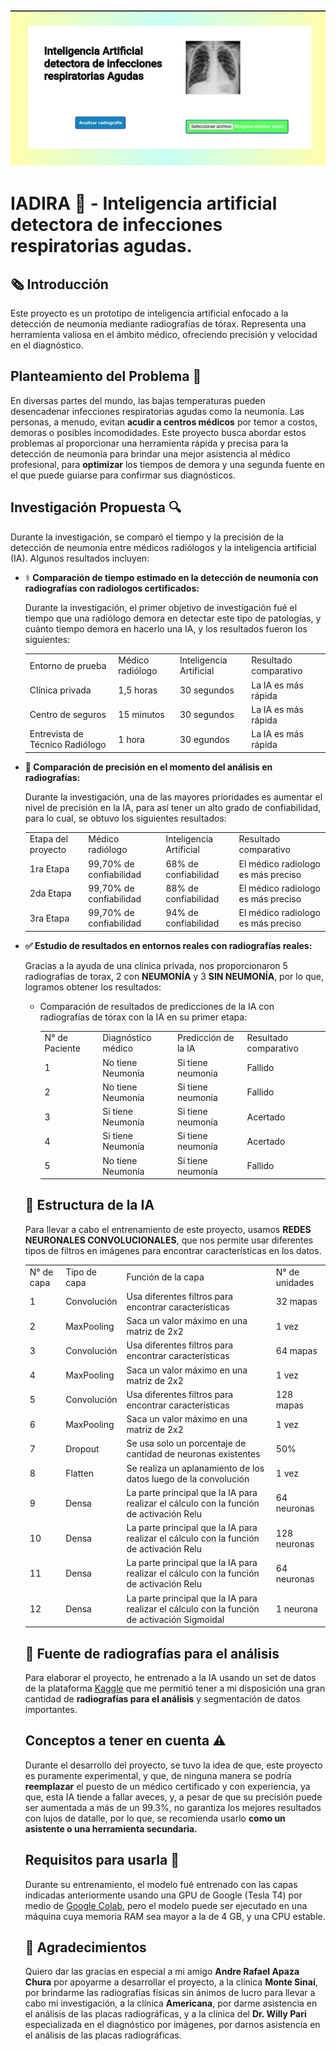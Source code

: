 ![Captura de pantalla - Dashboard](imagen_gui.png)
---

# IADIRA 🤖 - Inteligencia artificial detectora de infecciones respiratorias agudas.

## 🗞️ Introducción
Este proyecto es un prototipo de inteligencia artificial enfocado a la detección de neumonía mediante radiografías de tórax. Representa una herramienta valiosa en el ámbito médico, ofreciendo precisión y velocidad en el diagnóstico.

## Planteamiento del Problema 💪
En diversas partes del mundo, las bajas temperaturas pueden desencadenar infecciones respiratorias agudas como la neumonía. Las personas, a menudo, evitan <b>acudir a centros médicos</b> por temor a costos, demoras o posibles incomodidades. Este proyecto busca abordar estos problemas al proporcionar una herramienta rápida y precisa para la detección de neumonía para brindar una mejor asistencia al médico profesional, para <b>optimizar</b> los tiempos de demora y una segunda fuente en el que puede guiarse para confirmar sus diagnósticos.

## Investigación Propuesta 🔍
Durante la investigación, se comparó el tiempo y la precisión de la detección de neumonía entre médicos radiólogos y la inteligencia artificial (IA). Algunos resultados incluyen:

<ul>
  <li>⚕️ <b>Comparación de tiempo estimado en la detección de neumonía con radiografías con radiologos certificados:</b></li>
  <p>Durante la investigación, el primer objetivo de investigación fué el tiempo que una radiólogo demora en detectar este tipo de patologías, y cuánto tiempo demora en hacerlo una IA, y los resultados fueron los siguientes:<p>
  <table>
    <tr>
      <td>Entorno de prueba</td>
      <td>Médico radiólogo</td>
      <td>Inteligencia Artificial</td>
      <td>Resultado comparativo</td>
    </tr>
    <tr>
      <td>Clínica privada</td>
      <td>1,5 horas</td>
      <td>30 segundos</td>
      <td>La IA es más rápida</td>
    </tr>
    <tr>
      <td>Centro de seguros</td>
      <td>15 minutos</td>
      <td>30 segundos</td>
      <td>La IA es más rápida</td>
    </tr>
    <tr>
      <td>Entrevista de Técnico Radiólogo</td>
      <td>1 hora</td>
      <td>30 egundos</td>
      <td>La IA es más rápida</td>
    </tr>
  </table>
  <li><b>🥇 Comparación de precisión en el momento del análisis en radiografías:</b></li>
  <p>Durante la investigación, una de las mayores prioridades es aumentar el nivel de precisión en la IA, para así tener un alto grado de confiabilidad, para lo cual, se obtuvo los siguientes resultados:<p>
  <table>
    <tr>
      <td>Etapa del proyecto</td>
      <td>Médico radiólogo</td>
      <td>Inteligencia Artificial</td>
      <td>Resultado comparativo</td>
    </tr>
    <tr>
      <td>1ra Etapa</td>
      <td>99,70% de confiabilidad</td>
      <td>68% de confiabilidad</td>
      <td>El médico radiologo es más preciso</td>
    </tr>
    <tr>
      <td>2da Etapa</td>
      <td>99,70% de confiabilidad</td>
      <td>88% de confiabilidad</td>
      <td>El médico radiologo es más preciso</td>
    </tr>
    <tr>
      <td>3ra Etapa</td>
      <td>99,70% de confiabilidad</td>
      <td>94% de confiabilidad</td>
      <td>El médico radiologo es más preciso</td>
    </tr>
  </table>
  <li><b>✅ Estudio de resultados en entornos reales con radiografías reales:</b></li>
  <p>Gracias a la ayuda de una clínica privada, nos proporcionaron 5 radiografías de torax, 2 con <b>NEUMONÍA</b> y 3 <b>SIN NEUMONÍA</b>, por lo que, logramos obtener los resultados:</p>
  <ul>
    <li>Comparación de resultados de predicciones de la IA con radiografías de tórax con la IA en su primer etapa:</li>
    <table>
      <tr>
        <td>N° de Paciente</td>
        <td>Diagnóstico médico</td>
        <td>Predicción de la IA</td>
        <td>Resultado comparativo</td>
      </tr>
      <tr>
        <td>1</td>
        <td>No tiene Neumonía</td>
        <td>Si tiene neumonía</td>
        <td>Fallido</td>
      </tr>
      <tr>
        <td>2</td>
        <td>No tiene Neumonía</td>
        <td>Si tiene neumonía</td>
        <td>Fallido</td>
      </tr>
      <tr>
        <td>3</td>
        <td>Si tiene Neumonía</td>
        <td>Si tiene neumonía</td>
        <td>Acertado</td>
      </tr>
      <tr>
        <td>4</td>
        <td>Si tiene Neumonía</td>
        <td>Si tiene neumonía</td>
        <td>Acertado</td>
      </tr>
      <tr>
        <td>5</td>
        <td>No tiene Neumonía</td>
        <td>Si tiene neumonía</td>
        <td>Fallido</td>
      </tr>
    </table>
</ul>

## 🔨 Estructura de la IA
Para llevar a cabo el entrenamiento de este proyecto, usamos <b>REDES NEURONALES CONVOLUCIONALES</b>, que nos permite usar diferentes tipos de filtros en imágenes para encontrar características en los datos.
    <table>
      <tr>
        <td>N° de capa</td>
        <td>Tipo de capa</td>
        <td>Función de la capa</td>
        <td>N° de unidades</td>
      </tr>
      <tr>
        <td>1</td>
        <td>Convolución</td>
        <td>Usa diferentes filtros para encontrar características</td>
        <td>32 mapas</td>
      </tr>
      <tr>
        <td>2</td>
        <td>MaxPooling</td>
        <td>Saca un valor máximo en una matriz de 2x2</td>
        <td>1 vez</td>
      </tr>
      <tr>
        <td>3</td>
        <td>Convolución</td>
        <td>Usa diferentes filtros para encontrar características</td>
        <td>64 mapas</td>
      </tr>
      <tr>
        <td>4</td>
        <td>MaxPooling</td>
        <td>Saca un valor máximo en una matriz de 2x2</td>
        <td>1 vez</td>
      </tr>
      <tr>
        <td>5</td>
        <td>Convolución</td>
        <td>Usa diferentes filtros para encontrar características</td>
        <td>128 mapas</td>
      </tr>
      <tr>
        <td>6</td>
        <td>MaxPooling</td>
        <td>Saca un valor máximo en una matriz de 2x2</td>
        <td>1 vez</td>
      </tr>
      <tr>
        <td>7</td>
        <td>Dropout</td>
        <td>Se usa solo un porcentaje de cantidad de neuronas existentes</td>
        <td>50%</td>
      </tr>
      <tr>
        <td>8</td>
        <td>Flatten</td>
        <td>Se realiza un aplanamiento de los datos luego de la convolución</td>
        <td>1 vez</td>
      </tr>
      <tr>
        <td>9</td>
        <td>Densa</td>
        <td>La parte principal que la IA para realizar el cálculo con la función de activación Relu</td>
        <td>64 neuronas</td>
      </tr>
      <tr>
        <td>10</td>
        <td>Densa</td>
        <td>La parte principal que la IA para realizar el cálculo con la función de activación Relu</td>
        <td>128 neuronas</td>
      </tr>
      <tr>
        <td>11</td>
        <td>Densa</td>
        <td>La parte principal que la IA para realizar el cálculo con la función de activación Relu</td>
        <td>64 neuronas</td>
      </tr>
      <tr>
        <td>12</td>
        <td>Densa</td>
        <td>La parte principal que la IA para realizar el cálculo con la función de activación Sigmoidal</td>
        <td>1 neurona</td>
      </tr>
    </table>

## 📓 Fuente de radiografías para el análisis
Para elaborar el proyecto, he entrenado a la IA usando un set de datos de la plataforma <a href="https://kaggle.com/">Kaggle</a> que me permitió tener a mi disposición una gran cantidad de <b>radiografías para el análisis</b> y segmentación de datos importantes.

## Conceptos a tener en cuenta ⚠️
Durante el desarrollo del proyecto, se tuvo la idea de que, este proyecto es puramente experimental, y que, de ninguna manera se podría <b>reemplazar</b> el puesto de un médico certificado y con experiencia, ya que, esta IA tiende a fallar aveces, y, a pesar de que su precisión puede ser aumentada a más de un 99.3%, no garantiza los mejores resultados con lujos de datalle, por lo que, se recomienda usarlo <b>como un asistente o una herramienta secundaria.</b>

## Requisitos para usarla 🔨
Durante su entrenamiento, el modelo fué entrenado con las capas indicadas anteriormente usando una GPU de Google (Tesla T4) por medio de <a href="https://colab.research.google.com">Google Colab</a>, pero el modelo puede ser ejecutado en una máquina cuya memoria RAM sea mayor a la de 4 GB, y una CPU estable.

## :handshake: Agradecimientos
Quiero dar las gracias en especial a mi amigo <b>Andre Rafael Apaza Chura</b> por apoyarme a desarrollar el proyecto, a la clínica <b>Monte Sinaí</b>, por brindarme las radiografías físicas sin ánimos de lucro para llevar a cabo mi investigación, a la clínica <b>Americana</b>, por darme asistencia en el análisis de las placas radiográficas, y a la clínica del <b>Dr. Willy Pari</b> especializada en el diagnóstico por imágenes, por darnos asistencia en el análisis de las placas radiográficas.
